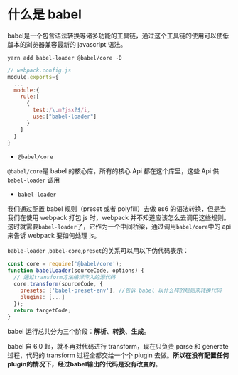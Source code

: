 # 什么是 babel 

babel是一个包含语法转换等诸多功能的工具链，通过这个工具链的使用可以使低版本的浏览器兼容最新的 javascript 语法。

`yarn add babel-loader @babel/core -D`

```js
// webpack.config.js
module.exports={
  ...
  module:{
    rule:[
      {
        test:/\.m?jsx?$/i,
        use:["babel-loader"]
      }
    ]
  }
}
```

- `@babel/core`

`@babel/core`是 babel 的核心库，所有的核心 Api 都在这个库里，这些 Api 供 `babel-loader` 调用


- `babel-loader`

我们通过配置 babel 规则（preset 或者 polyfill）去做 es6 的语法转换，但是当我们在使用 webpack 打包 js 时，webpack 并不知道应该怎么去调用这些规则。这时就需要`babel-loader`了，它作为一个中间桥梁，通过调用`babel/core`中的 api 来告诉 webpack 要如何处理 js。


`bable-loader` ,`babel-core`,`preset`的关系可以用以下伪代码表示：
```js
const core = require('@babel/core');
function babelLoader(sourceCode, options) {
  // 通过transform方法编译传入的源代码
  core.transform(sourceCode, {
    presets: ['babel-preset-env'], //告诉 babel 以什么样的规则来转换代码
    plugins: [...]
  });
  return targetCode;
}
```


babel 运行总共分为三个阶段：**解析**、**转换**、**生成**。

babel 自 6.0 起，就不再对代码进行 transform，现在只负责 parse 和 generate 过程，代码的 transform 过程全都交给一个个 plugin 去做。**所以在没有配置任何plugin的情况下，经过babel输出的代码是没有改变的**。








